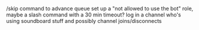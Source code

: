 /skip command to advance queue
set up a "not allowed to use the bot" role, maybe a slash command with a 30 min timeout?
log in a channel who's using soundboard stuff and possibly channel joins/disconnects